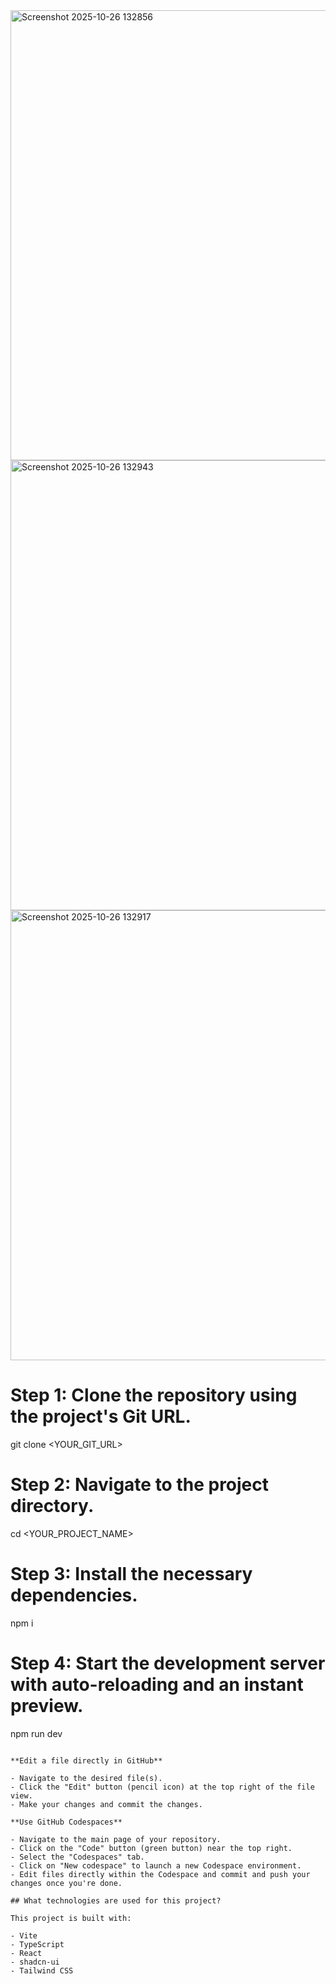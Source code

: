 <img width="1366" height="720" alt="Screenshot 2025-10-26 132856" src="https://github.com/user-attachments/assets/ebc1fa26-6799-4037-82cd-b61138c66034" />

<img width="1366" height="720" alt="Screenshot 2025-10-26 132943" src="https://github.com/user-attachments/assets/7a792582-e783-4783-864c-29435ec71389" />

<img width="1366" height="720" alt="Screenshot 2025-10-26 132917" src="https://github.com/user-attachments/assets/f1df550e-7bed-4768-9d5a-c5e8bae5cd4d" />



# Step 1: Clone the repository using the project's Git URL.
git clone <YOUR_GIT_URL>

# Step 2: Navigate to the project directory.
cd <YOUR_PROJECT_NAME>

# Step 3: Install the necessary dependencies.
npm i

# Step 4: Start the development server with auto-reloading and an instant preview.
npm run dev
```

**Edit a file directly in GitHub**

- Navigate to the desired file(s).
- Click the "Edit" button (pencil icon) at the top right of the file view.
- Make your changes and commit the changes.

**Use GitHub Codespaces**

- Navigate to the main page of your repository.
- Click on the "Code" button (green button) near the top right.
- Select the "Codespaces" tab.
- Click on "New codespace" to launch a new Codespace environment.
- Edit files directly within the Codespace and commit and push your changes once you're done.

## What technologies are used for this project?

This project is built with:

- Vite
- TypeScript
- React
- shadcn-ui
- Tailwind CSS

